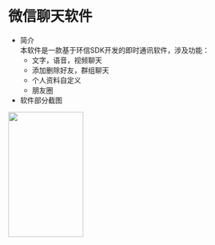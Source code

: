 # 微信聊天软件

- 简介    
本软件是一款基于环信SDK开发的即时通讯软件，涉及功能：
     - 文字，语音，视频聊天
     - 添加删除好友，群组聊天
     - 个人资料自定义
     - 朋友圈
- 软件部分截图

<img src="https://github.com/wp521/fingerLock/blob/master/pic/show.png" width="150" height="250" align="left" alt=""/>
